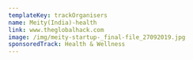 ```yaml
---
templateKey: trackOrganisers
name: Meity(India)-health
link: www.theglobalhack.com
image: /img/meity-startup-_final-file_27092019.jpg
sponsoredTrack: Health & Wellness
---
```

